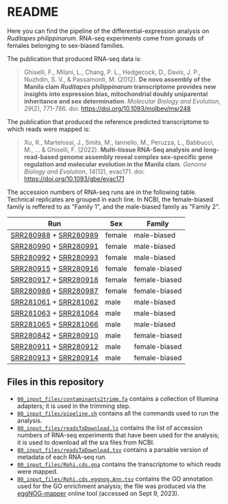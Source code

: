 # README
Here you can find the pipeline of the differential-expression analysis on *Ruditapes philippinarum*. RNA-seq experiments come from gonads of females belonging to sex-biased families.

The publication that produced RNA-seq data is:
> Ghiselli, F., Milani, L., Chang, P. L., Hedgecock, D., Davis, J. P., Nuzhdin, S. V., & Passamonti, M. (2012). **De novo assembly of the Manila clam *Ruditapes philippinarum* transcriptome provides new insights into expression bias, mitochondrial doubly uniparental inheritance and sex determination**. *Molecular Biology and Evolution*, *29*(2), 771-786. doi: https://doi.org/10.1093/molbev/msr248

The publication that produced the reference predicted transcriptome to which reads were mapped is:
> Xu, R., Martelossi, J., Smits, M., Iannello, M., Peruzza, L., Babbucci, M., ... & Ghiselli, F. (2022). **Multi-tissue RNA-Seq analysis and long-read-based genome assembly reveal complex sex-specific gene regulation and molecular evolution in the Manila clam**. *Genome Biology and Evolution*, *14*(12), evac171. doi: https://doi.org/10.1093/gbe/evac171

The accession numbers of RNA-seq runs are in the following table. Technical replicates are grouped in each line. In NCBI, the female-biased family is reffered to as "Family 1", and the male-biased family as "Family 2".

| Run | Sex | Family |
| --- | --- | --- |
| [SRR280988](https://trace.ncbi.nlm.nih.gov/Traces/?view=run_browser&acc=SRR280988&display=metadata) + [SRR280989](https://trace.ncbi.nlm.nih.gov/Traces/?view=run_browser&acc=SRR280989&display=metadata) | female | male-biased |
| [SRR280990](https://trace.ncbi.nlm.nih.gov/Traces/?view=run_browser&acc=SRR280990&display=metadata) + [SRR280991](https://trace.ncbi.nlm.nih.gov/Traces/?view=run_browser&acc=SRR280991&display=metadata) | female | male-biased |
| [SRR280992](https://trace.ncbi.nlm.nih.gov/Traces/?view=run_browser&acc=SRR280992&display=metadata) + [SRR280993](https://trace.ncbi.nlm.nih.gov/Traces/?view=run_browser&acc=SRR280993&display=metadata) | female | male-biased |
| [SRR280915](https://trace.ncbi.nlm.nih.gov/Traces/?view=run_browser&acc=SRR280915&display=metadata) + [SRR280916](https://trace.ncbi.nlm.nih.gov/Traces/?view=run_browser&acc=SRR280916&display=metadata) | female | female-biased |
| [SRR280917](https://trace.ncbi.nlm.nih.gov/Traces/?view=run_browser&acc=SRR280917&display=metadata) + [SRR280918](https://trace.ncbi.nlm.nih.gov/Traces/?view=run_browser&acc=SRR280918&display=metadata) | female | female-biased |
| [SRR280986](https://trace.ncbi.nlm.nih.gov/Traces/?view=run_browser&acc=SRR280986&display=metadata) + [SRR280987](https://trace.ncbi.nlm.nih.gov/Traces/?view=run_browser&acc=SRR280987&display=metadata) | female | female-biased |
| [SRR281061](https://trace.ncbi.nlm.nih.gov/Traces/?view=run_browser&acc=SRR281061&display=metadata) + [SRR281062](https://trace.ncbi.nlm.nih.gov/Traces/?view=run_browser&acc=SRR281062&display=metadata) | male | male-biased |
| [SRR281063](https://trace.ncbi.nlm.nih.gov/Traces/?view=run_browser&acc=SRR281063&display=metadata) + [SRR281064](https://trace.ncbi.nlm.nih.gov/Traces/?view=run_browser&acc=SRR281064&display=metadata) | male | male-biased |
| [SRR281065](https://trace.ncbi.nlm.nih.gov/Traces/?view=run_browser&acc=SRR281065&display=metadata) + [SRR281066](https://trace.ncbi.nlm.nih.gov/Traces/?view=run_browser&acc=SRR281066&display=metadata) | male | male-biased |
| [SRR280842](https://trace.ncbi.nlm.nih.gov/Traces/?view=run_browser&acc=SRR280842&display=metadata) + [SRR280910](https://trace.ncbi.nlm.nih.gov/Traces/?view=run_browser&acc=SRR280910&display=metadata) | male | female-biased |
| [SRR280911](https://trace.ncbi.nlm.nih.gov/Traces/?view=run_browser&acc=SRR280911&display=metadata) + [SRR280912](https://trace.ncbi.nlm.nih.gov/Traces/?view=run_browser&acc=SRR280912&display=metadata) | male | female-biased |
| [SRR280913](https://trace.ncbi.nlm.nih.gov/Traces/?view=run_browser&acc=SRR280913&display=metadata) + [SRR280914](https://trace.ncbi.nlm.nih.gov/Traces/?view=run_browser&acc=SRR280914&display=metadata) | male | female-biased |

## Files in this repository
* [<code>00_input_files/contaminants2trimm.fa</code>](00_input_files/contaminants2trimm.fa) contains a collection of Illumina adapters; it is used in the trimming step.
* [<code>00_input_files/pipeline.sh</code>](00_input_files/pipeline.sh) contains all the commands used to run the analysis.
* [<code>00_input_files/readsToDownload.ls</code>](00_input_files/readsToDownload.ls) contains the list of accession numbers of RNA-seq experiments that have been used for the analysis; it is used to download all the sra files from NCBI.
* [<code>00_input_files/readsToDownload.tsv</code>](00_input_files/readsToDownload.tsv) contains a parsable version of metadata of each RNA-seq run.
* [<code>00_input_files/Rphi.cds.gna</code>](00_input_files/Rphi.cds.fna) contains the transcriptome to which reads were mapped.
* [<code>00_input_files/Rphi.cds.eggnog.Ann.tsv</code>](00_input_files/Rphi.cds.eggnogAnn.tsv) contains the GO annotation used for the GO enrichment analysis; the file was produced via the [eggNOG-mapper](http://eggnog-mapper.embl.de/) online tool (accessed on Sept 9, 2023).